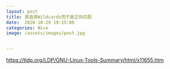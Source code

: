 ```yaml
---
layout: post
title: 我选择Wildcards而不是正则匹配
date:  2020-10-29 19:15:06
categories: Nice
image: /assets/images/post.jpg


---
```


 

 

https://tldp.org/LDP/GNU-Linux-Tools-Summary/html/x11655.htm